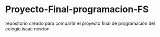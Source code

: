 # Proyecto-Final-programacion-FS
repositorio creado para compartir el proyecto final de programación del colegio isaac newton
